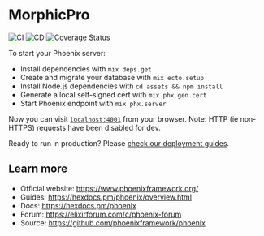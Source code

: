 # MorphicPro

![CI](https://github.com/joshchernoff/morphic.pro/workflows/CI/badge.svg) ![CD](https://github.com/joshchernoff/morphic.pro/workflows/CD/badge.svg) [![Coverage Status](https://coveralls.io/repos/github/joshchernoff/polymorphic_productions_fe/badge.svg?branch=master)](https://coveralls.io/github/joshchernoff/polymorphic_productions_fe?branch=master)

To start your Phoenix server:

- Install dependencies with `mix deps.get`
- Create and migrate your database with `mix ecto.setup`
- Install Node.js dependencies with `cd assets && npm install`
- Generate a local self-signed cert with `mix phx.gen.cert`
- Start Phoenix endpoint with `mix phx.server`

Now you can visit [`localhost:4001`](https://localhost:4001) from your browser.
Note: HTTP (ie non-HTTPS) requests have been disabled for dev.

Ready to run in production? Please [check our deployment guides](https://hexdocs.pm/phoenix/deployment.html).

## Learn more

- Official website: https://www.phoenixframework.org/
- Guides: https://hexdocs.pm/phoenix/overview.html
- Docs: https://hexdocs.pm/phoenix
- Forum: https://elixirforum.com/c/phoenix-forum
- Source: https://github.com/phoenixframework/phoenix

